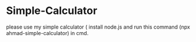 ﻿# Simple-Calculator

 please use my simple calculator ( install node.js and run this command (npx ahmad-simple-calculator) in cmd.

